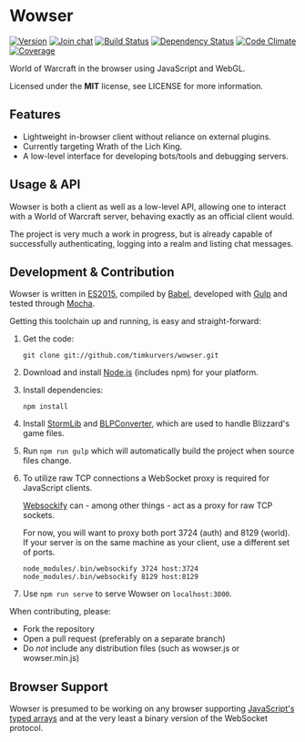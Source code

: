 # Wowser

[![Version](https://img.shields.io/npm/v/wowser.svg?style=flat)](https://www.npmjs.org/package/wowser)
[![Join chat](https://img.shields.io/badge/gitter-join_chat-blue.svg?style=flat)](https://gitter.im/timkurvers/wowser)
[![Build Status](https://img.shields.io/travis/timkurvers/wowser.svg?style=flat)](https://travis-ci.org/timkurvers/wowser)
[![Dependency Status](https://img.shields.io/gemnasium/timkurvers/wowser.svg?style=flat)](https://gemnasium.com/timkurvers/wowser)
[![Code Climate](https://img.shields.io/codeclimate/github/timkurvers/wowser.svg?style=flat)](https://codeclimate.com/github/timkurvers/wowser)
[![Coverage](https://img.shields.io/codeclimate/coverage/github/timkurvers/wowser.svg?style=flat)](https://codeclimate.com/github/timkurvers/wowser)

World of Warcraft in the browser using JavaScript and WebGL.

Licensed under the **MIT** license, see LICENSE for more information.


## Features

 * Lightweight in-browser client without reliance on external plugins.
 * Currently targeting Wrath of the Lich King.
 * A low-level interface for developing bots/tools and debugging servers.


## Usage & API

Wowser is both a client as well as a low-level API, allowing one to interact with a World of Warcraft server, behaving exactly as an official client would.

The project is very much a work in progress, but is already capable of successfully authenticating, logging into a realm and listing chat messages.


## Development & Contribution

Wowser is written in [ES2015](https://babeljs.io/docs/learn-es2015/), compiled by [Babel](https://babeljs.io/), developed with [Gulp](http://gulpjs.com/) and tested through [Mocha](http://mochajs.org/).

Getting this toolchain up and running, is easy and straight-forward:

1. Get the code:

   ```shell
   git clone git://github.com/timkurvers/wowser.git
   ```

2. Download and install [Node.js](http://nodejs.org/#download) (includes npm) for your platform.

3. Install dependencies:

   ```shell
   npm install
   ```

4. Install [StormLib](https://github.com/timkurvers/blizzardry#mpq) and [BLPConverter](https://github.com/timkurvers/blizzardry#blp), which are used to handle Blizzard's game files.

5. Run `npm run gulp` which will automatically build the project when source files change.

6. To utilize raw TCP connections a WebSocket proxy is required for JavaScript clients.

   [Websockify](https://github.com/kanaka/websockify/) can - among other things - act
   as a proxy for raw TCP sockets.

   For now, you will want to proxy both port 3724 (auth) and 8129 (world). If your server is on the same machine as your client, use a different set of ports.

   ```shell
   node_modules/.bin/websockify 3724 host:3724
   node_modules/.bin/websockify 8129 host:8129
   ```

7. Use `npm run serve` to serve Wowser on `localhost:3000`.


When contributing, please:

* Fork the repository
* Open a pull request (preferably on a separate branch)
* Do *not* include any distribution files (such as wowser.js or wowser.min.js)


## Browser Support

Wowser is presumed to be working on any browser supporting [JavaScript's typed arrays](http://caniuse.com/#search=typed%20arrays) and at the very least a binary version of the WebSocket protocol.
